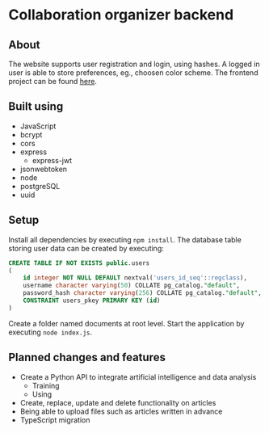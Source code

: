 # Collaboration organizer backend

## About

The website supports user registration and login, using hashes. A logged in user is able to store preferences, eg., choosen color scheme. The frontend project can be found [here](https://github.com/EliasNimlandLind/collaboration-organizer-frontend.git).

## Built using

- JavaScript
- bcrypt
- cors
- express
  - express-jwt
- jsonwebtoken
- node
- postgreSQL
- uuid

## Setup

Install all dependencies by executing `npm install`.
The database table storing user data can be created by executing:

```sql
CREATE TABLE IF NOT EXISTS public.users
(
    id integer NOT NULL DEFAULT nextval('users_id_seq'::regclass),
    username character varying(50) COLLATE pg_catalog."default",
    password_hash character varying(256) COLLATE pg_catalog."default",
    CONSTRAINT users_pkey PRIMARY KEY (id)
)
```

Create a folder named documents at root level.
Start the application by executing `node index.js`.

## Planned changes and features

- Create a Python API to integrate artificial intelligence and data analysis
  - Training
  - Using
- Create, replace, update and delete functionality on articles
- Being able to upload files such as articles written in advance
- TypeScript migration
